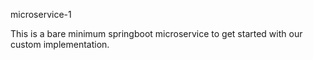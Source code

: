 microservice-1

This is a bare minimum springboot microservice to get started with our custom implementation.